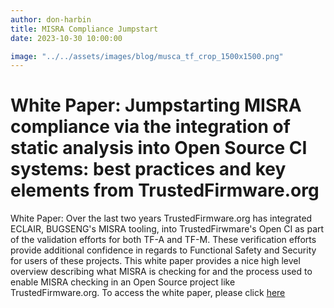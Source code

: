 ```yaml
---
author: don-harbin
title: MISRA Compliance Jumpstart
date: 2023-10-30 10:00:00

image: "../../assets/images/blog/musca_tf_crop_1500x1500.png"
---
```


# **White Paper: Jumpstarting MISRA compliance via the integration of static analysis into Open Source CI systems: best practices and key elements from TrustedFirmware.org**

White Paper: Over the last two years TrustedFirmware.org has integrated ECLAIR, BUGSENG's MISRA tooling, into TrustedFirwmare's Open CI as part of the validation efforts for both TF-A and TF-M. These verification efforts provide additional confidence in regards to Functional Safety and Security for users of these projects.  This white paper provides a nice high level overview describing what MISRA is checking for and the process used to enable MISRA checking in an Open Source project like TrustedFirmware.org.
To access the white paper, please click [here](/docs/MISRA%20Bugseng-TrustedFirmware-Jumpstart.pdf)
